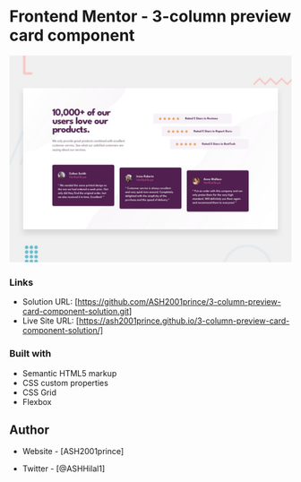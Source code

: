 # Frontend Mentor - 3-column preview card component

![Design preview for the Social proof section coding challenge](./design/desktop-preview.jpg)

### Links

- Solution URL: [https://github.com/ASH2001prince/3-column-preview-card-component-solution.git]
- Live Site URL: [https://ash2001prince.github.io/3-column-preview-card-component-solution/]

### Built with

- Semantic HTML5 markup
- CSS custom properties
- CSS Grid
- Flexbox

## Author

- Website - [ASH2001prince]

- Twitter - [@ASHHilal1]
